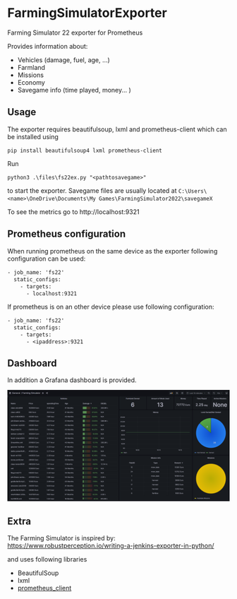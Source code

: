 # FarmingSimulatorExporter
Farming Simulator 22 exporter for Prometheus 

Provides information about:
- Vehicles (damage, fuel, age, ...)
- Farmland 
- Missions
- Economy
- Savegame info (time played, money... )
## Usage
The exporter requires beautifulsoup, lxml and prometheus-client which can be installed using

```
pip install beautifulsoup4 lxml prometheus-client
```

Run

```
python3 .\files\fs22ex.py "<pathtosavegame>"
```

to start the exporter. Savegame files are usually located at `C:\Users\<name>\OneDrive\Documents\My Games\FarmingSimulator2022\savegameX` 

To see the metrics go to http://localhost:9321
## Prometheus configuration
When running prometheus on the same device as the exporter following configuration can be used:

``` 
- job_name: 'fs22'
  static_configs:
    - targets:
      - localhost:9321
```

If prometheus is on an other device please use following configuration:

``` 
- job_name: 'fs22'
  static_configs:
    - targets:
      - <ipaddress>:9321
```

## Dashboard
In addition a Grafana dashboard is provided.

![Dashboard](./images/dashboard.png)

## Extra
The Farming Simulator is inspired by:
https://www.robustperception.io/writing-a-jenkins-exporter-in-python/

and uses following libraries
- BeautifulSoup
- lxml
- [prometheus_client](https://github.com/prometheus/client_python)